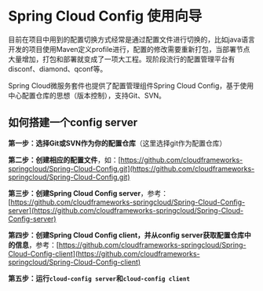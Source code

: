 # Spring Cloud Config 使用向导

目前在项目中用到的配置切换方式经常是通过配置文件进行切换的，比如java语言开发的项目使用Maven定义profile进行，配置的修改需要重新打包，当部署节点大量增加，打包和部署就变成了一项大工程。现阶段流行的配置管理平台有disconf、diamond、qconf等。

Spring Cloud微服务套件也提供了配置管理组件Spring Cloud Config，基于使用中心配置仓库的思想（版本控制），支持Git、SVN。

## 如何搭建一个config server

**第一步：选择Git或SVN作为你的配置仓库**（这里选择git作为配置仓库）

**第二步：创建相应的配置文件**，如：[https://github.com/cloudframeworks-springcloud/Spring-Cloud-Config.git](https://github.com/cloudframeworks-springcloud/Spring-Cloud-Config.git)

**第三步：创建Spring Cloud Config server**，参考：[https://github.com/cloudframeworks-springcloud/Spring-Cloud-Config-server](https://github.com/cloudframeworks-springcloud/Spring-Cloud-Config-server)

**第四步：创建Spring Cloud Config client，并从config server获取配置仓库中的信息**，参考：[https://github.com/cloudframeworks-springcloud/Spring-Cloud-Config-client](https://github.com/cloudframeworks-springcloud/Spring-Cloud-Config-client)

**第五步：运行`cloud-config server`和`cloud-config client`**

